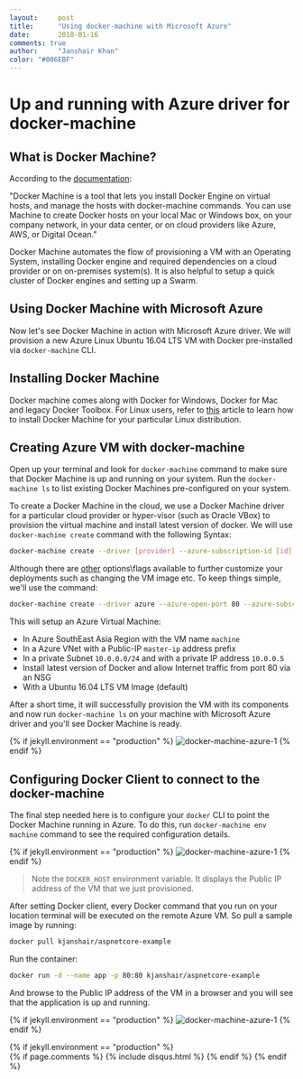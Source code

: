 ```yaml
---
layout:     post
title:      "Using docker-machine with Microsoft Azure"
date:       2018-01-16
comments: true
author:     "Janshair Khan"
color: "#006EBF"
---
```


# Up and running with Azure driver for docker-machine

## What is Docker Machine?

According to the <a href="https://docs.docker.com/machine/overview/" class="underline">documentation</a>:

"Docker Machine is a tool that lets you install Docker Engine on virtual hosts, and manage the hosts with docker-machine commands. You can use Machine to create Docker hosts on your local Mac or Windows box, on your company network, in your data center, or on cloud providers like Azure, AWS, or Digital Ocean."

Docker Machine automates the flow of provisioning a VM with an Operating System, installing Docker engine and required dependencies on a cloud provider or on on-premises system(s). It is also helpful to setup a quick cluster of Docker engines and setting up a Swarm.

## Using Docker Machine with Microsoft Azure

Now let's see Docker Machine in action with Microsoft Azure driver. We will provision a new Azure Linux Ubuntu 16.04 LTS VM with Docker pre-installed via `docker-machine` CLI.

## Installing Docker Machine

Docker machine comes along with Docker for Windows, Docker for Mac and legacy Docker Toolbox. For Linux users, refer to <a href="https://docs.docker.com/machine/install-machine/" class="underline" target="_blank">this</a> article to learn how to install Docker Machine for your particular Linux distribution.

## Creating Azure VM with docker-machine

Open up your terminal and look for `docker-machine` command to make sure that Docker Machine is up and running on your system. Run the `docker-machine ls` to list existing Docker Machines pre-configured on your system.

To create a Docker Machine in the cloud, we use a Docker Machine driver for a particular cloud provider or hyper-visor (such as Oracle VBox) to provision the virtual machine and install latest version of docker. We will use `docker-machine create` command with the following Syntax:


```bash
docker-machine create --driver [provider] --azure-subscription-id [id] --azure-subnet-prefix [azure-vnet-subnet] --azure-open-port [port] --azure-private-ip-address [private-ip-address] --azure-location [azure-region] [machine-name]
```

Although there are <a href="https://docs.docker.com/machine/drivers/azure/" class="underline">other</a> options\flags available to further customize your deployments such as changing the VM image etc. To keep things simple, we'll use the command:

```bash
docker-machine create --driver azure --azure-open-port 80 --azure-subscription-id axxxxx-xxxx-xxxx-xxxx-xxxxx --azure-subnet-prefix 10.0.0.0/24 --azure-private-ip-address 10.0.0.5 --azure-location "Southeast Asia" machine
```

This will setup an Azure Virtual Machine:

- In Azure SouthEast Asia Region with the VM name `machine`
- In a Azure VNet with a Public-IP `master-ip` address prefix
- In a private Subnet `10.0.0.0/24` and with a private IP address `10.0.0.5`
- Install latest version of Docker and allow Internet traffic from port 80 via an NSG
- With a Ubuntu 16.04 LTS VM Image (default)

After a short time, it will successfully provision the VM with its components and now run `docker-machine ls` on your machine with Microsoft Azure driver and you'll see Docker Machine is ready.

{% if jekyll.environment == "production" %}
 <img src="https://kjanshair.azureedge.net/docker/docker-machine-azure-driver/docker-machine-azure-1.png" alt="docker-machine-azure-1" class="img-responsive center-block"/>
{% endif %}

## Configuring Docker Client to connect to the docker-machine

The final step needed here is to configure your `docker` CLI to point the Docker Machine running in Azure. To do this, run `docker-machine env machine` command to see the required configuration details.

{% if jekyll.environment == "production" %}
  <img src="https://kjanshair.azureedge.net/docker/docker-machine-azure-driver/docker-machine-azure-2.png" alt="docker-machine-azure-1" class="img-responsive center-block"/>
{% endif %}

> Note the `DOCKER_HOST` environment variable. It displays the Public IP address of the VM that we just provisioned.

After setting Docker client, every Docker command that you run on your location terminal will be executed on the remote Azure VM. So pull a sample image by running:

```bash
docker pull kjanshair/aspnetcore-example
```

Run the container:

```bash
docker run -d --name app -p 80:80 kjanshair/aspnetcore-example
```

And browse to the Public IP address of the VM in a browser and you will see that the application is up and running.

{% if jekyll.environment == "production" %}
  <img src="https://kjanshair.azureedge.net/docker/docker-machine-azure-driver/docker-machine-azure-3.png" alt="docker-machine-azure-1" class="img-responsive center-block"/>
{% endif %}


{% if jekyll.environment == "production" %}    
    {% if page.comments %}
      {% include disqus.html %}
    {% endif %}
{% endif %}